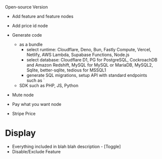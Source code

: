 Open-source Version

- Add feature and feature nodes
- Add price id node
- Generate code

  - as a bundle
    - select runtime: Cloudflare, Deno, Bun, Fastly Compute, Vercel, Netlify, AWS Lambda, Supabase Functions, Node.js
    - select database: Cloudflare D1, PG for PostgreSQL, CockroachDB and Amazon Redshift, MySQL for MySQL or MariaDB, MySQL2, Sqlite, better-sqlite, tedious for MSSQL1
    - generate SQL migrations, setup API with standard endpoints such as `
  - SDK such as PHP, JS, Python

- Mute node
- Pay what you want node
- Stripe Price

# Display

- Everything included in blah blah description - [Toggle]
- Disable/Exclude Feature
